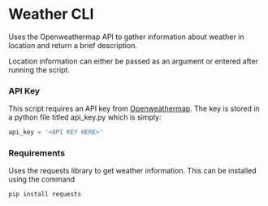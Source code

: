 # Weather CLI

Uses the Openweathermap API to gather information about weather in location and return a brief description.

Location information can either be passed as an argument or entered after running the script.

### API Key
This script requires an API key from [Openweathermap](https://openweathermap.org/api).
The key is stored in a python file titled api_key.py which is simply:
```python
api_key = '<API KEY HERE>'
```

### Requirements
Uses the requests library to get weather information.
This can be installed using the command 
```
pip install requests
```